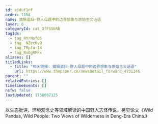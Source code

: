 ```yaml
---
id: xjduf1nf
order: 1154
name: 猿猴盗妇-野人母题中的边界想象与原始主义话语
layer: 6
categoryId: cat_OfFSSbRb
tagIds:
  - tag_RYrNofQS
  - tag__NZec6vQ
  - tag_TRpfu-I4
  - tag_NvOgRPPx
aliases: []
titledLinks:
  - title: "相关链接: 猿猴盗妇-野人母题中的边界想象与原始主义话语"
    url: https://www.thepaper.cn/newsDetail_forward_4731346
parent: ""
relatedEntries: []
timelineEvents: []
nsfw: false
lastUpdated: 1758087125
---
```


以生态批评、环境观念史等领域解读的中国野人志怪传说。另见论文《Wild Pandas, Wild People: Two Views of Wilderness in Deng-Era China.》